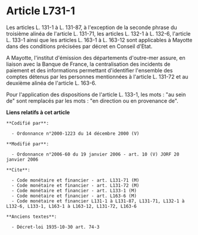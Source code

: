 # Article L731-1

Les articles L. 131-1 à L. 131-87, à l'exception de la seconde phrase du troisième alinéa de l'article L. 131-71, les
articles L. 132-1 à L. 132-6, l'article L. 133-1 ainsi que les articles L. 163-1 à L. 163-12 sont applicables à Mayotte dans
des conditions précisées par décret en Conseil d'Etat.

A Mayotte, l'institut d'émission des départements d'outre-mer assure, en liaison avec la Banque de France, la centralisation
des incidents de paiement et des informations permettant d'identifier l'ensemble des comptes détenus par les personnes
mentionnées à l'article L. 131-72 et au deuxième alinéa de l'article L. 163-6.

Pour l'application des dispositions de l'article L. 133-1, les mots : "au sein de" sont remplacés par les mots : "en
direction ou en provenance de".

**Liens relatifs à cet article**

	**Codifié par**:

	  - Ordonnance n°2000-1223 du 14 décembre 2000 (V)

	**Modifié par**:

	  - Ordonnance n°2006-60 du 19 janvier 2006 - art. 10 (V) JORF 20 janvier 2006

	**Cite**:

	  - Code monétaire et financier - art. L131-71 (M)
	  - Code monétaire et financier - art. L131-72 (M)
	  - Code monétaire et financier - art. L133-1 (M)
	  - Code monétaire et financier - art. L163-6 (M)
	  - Code monétaire et financier L131-1 à L131-87, L131-71, L132-1 à L132-6, L133-1, L163-1 à L163-12, L131-72, L163-6

	**Anciens textes**:

	  - Décret-loi 1935-10-30 art. 74-3
